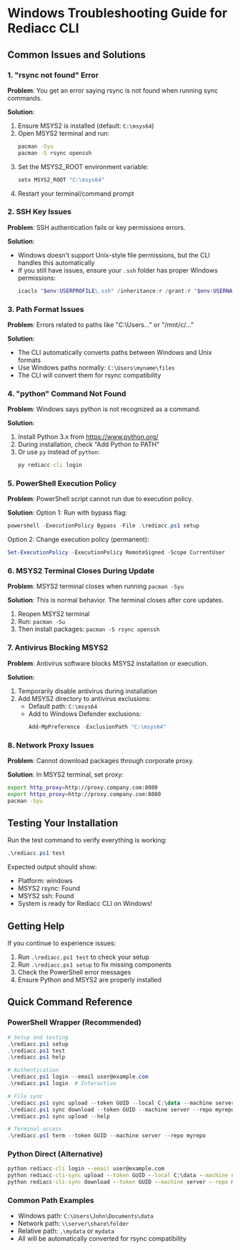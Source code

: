 # Windows Troubleshooting Guide for Rediacc CLI

## Common Issues and Solutions

### 1. "rsync not found" Error

**Problem**: You get an error saying rsync is not found when running sync commands.

**Solution**:
1. Ensure MSYS2 is installed (default: `C:\msys64`)
2. Open MSYS2 terminal and run:
   ```bash
   pacman -Syu
   pacman -S rsync openssh
   ```
3. Set the MSYS2_ROOT environment variable:
   ```cmd
   setx MSYS2_ROOT "C:\msys64"
   ```
4. Restart your terminal/command prompt

### 2. SSH Key Issues

**Problem**: SSH authentication fails or key permissions errors.

**Solution**:
- Windows doesn't support Unix-style file permissions, but the CLI handles this automatically
- If you still have issues, ensure your `.ssh` folder has proper Windows permissions:
  ```powershell
  icacls "$env:USERPROFILE\.ssh" /inheritance:r /grant:r "$env:USERNAME:(OI)(CI)F"
  ```

### 3. Path Format Issues

**Problem**: Errors related to paths like "C:\Users\..." or "/mnt/c/..."

**Solution**:
- The CLI automatically converts paths between Windows and Unix formats
- Use Windows paths normally: `C:\Users\myname\files`
- The CLI will convert them for rsync compatibility

### 4. "python" Command Not Found

**Problem**: Windows says python is not recognized as a command.

**Solution**:
1. Install Python 3.x from https://www.python.org/
2. During installation, check "Add Python to PATH"
3. Or use `py` instead of `python`:
   ```cmd
   py rediacc-cli login
   ```

### 5. PowerShell Execution Policy

**Problem**: PowerShell script cannot run due to execution policy.

**Solution**:
Option 1: Run with bypass flag:
```powershell
powershell -ExecutionPolicy Bypass -File .\rediacc.ps1 setup
```

Option 2: Change execution policy (permanent):
```powershell
Set-ExecutionPolicy -ExecutionPolicy RemoteSigned -Scope CurrentUser
```

### 6. MSYS2 Terminal Closes During Update

**Problem**: MSYS2 terminal closes when running `pacman -Syu`

**Solution**:
This is normal behavior. The terminal closes after core updates.
1. Reopen MSYS2 terminal
2. Run: `pacman -Su`
3. Then install packages: `pacman -S rsync openssh`

### 7. Antivirus Blocking MSYS2

**Problem**: Antivirus software blocks MSYS2 installation or execution.

**Solution**:
1. Temporarily disable antivirus during installation
2. Add MSYS2 directory to antivirus exclusions:
   - Default path: `C:\msys64`
   - Add to Windows Defender exclusions:
     ```powershell
     Add-MpPreference -ExclusionPath "C:\msys64"
     ```

### 8. Network Proxy Issues

**Problem**: Cannot download packages through corporate proxy.

**Solution**:
In MSYS2 terminal, set proxy:
```bash
export http_proxy=http://proxy.company.com:8080
export https_proxy=http://proxy.company.com:8080
pacman -Syu
```

## Testing Your Installation

Run the test command to verify everything is working:
```powershell
.\rediacc.ps1 test
```

Expected output should show:
- Platform: windows
- MSYS2 rsync: Found
- MSYS2 ssh: Found
- System is ready for Rediacc CLI on Windows!

## Getting Help

If you continue to experience issues:
1. Run `.\rediacc.ps1 test` to check your setup
2. Run `.\rediacc.ps1 setup` to fix missing components
3. Check the PowerShell error messages
4. Ensure Python and MSYS2 are properly installed

## Quick Command Reference

### PowerShell Wrapper (Recommended)
```powershell
# Setup and testing
.\rediacc.ps1 setup
.\rediacc.ps1 test
.\rediacc.ps1 help

# Authentication
.\rediacc.ps1 login --email user@example.com
.\rediacc.ps1 login  # Interactive

# File sync
.\rediacc.ps1 sync upload --token GUID --local C:\data --machine server --repo myrepo
.\rediacc.ps1 sync download --token GUID --machine server --repo myrepo --local C:\backup
.\rediacc.ps1 sync upload --help

# Terminal access
.\rediacc.ps1 term --token GUID --machine server --repo myrepo
```

### Python Direct (Alternative)
```cmd
python rediacc-cli login --email user@example.com
python rediacc-cli-sync upload --token GUID --local C:\data --machine server --repo myrepo
python rediacc-cli-sync download --token GUID --machine server --repo myrepo --local C:\backup
```

### Common Path Examples
- Windows path: `C:\Users\John\Documents\data`
- Network path: `\\server\share\folder`
- Relative path: `.\mydata` or `mydata`
- All will be automatically converted for rsync compatibility